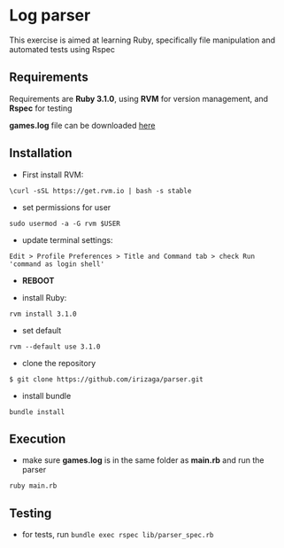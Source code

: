 # Log parser

This exercise is aimed at learning Ruby, specifically file manipulation and automated tests using Rspec

## Requirements

Requirements are **Ruby 3.1.0**, using **RVM** for version management, and **Rspec** for testing

**games.log** file can be downloaded [here](https://gist.github.com/fabiosammy/ba973184e82e930043df8d4aa002bde4)

## Installation

- First install RVM:

`\curl -sSL https://get.rvm.io | bash -s stable`

- set permissions for user

`sudo usermod -a -G rvm $USER`

- update terminal settings:

`Edit > Profile Preferences > Title and Command tab > check Run 'command as login shell'`

- **REBOOT**

- install Ruby:

`rvm install 3.1.0`

- set default

`rvm --default use 3.1.0`

- clone the repository 

`$ git clone https://github.com/irizaga/parser.git`

- install bundle

`bundle install`

## Execution

- make sure **games.log** is in the same folder as **main.rb** and run the parser

`ruby main.rb`

## Testing
- for tests, run
`bundle exec rspec lib/parser_spec.rb`

